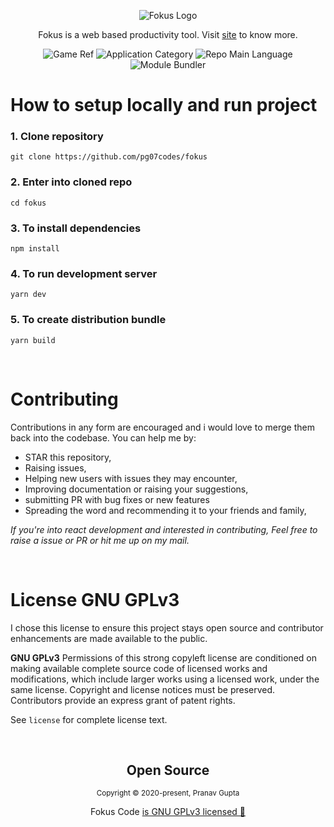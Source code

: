 
<p align="center">
<img src="https://user-images.githubusercontent.com/34238240/109479789-c5fd4d00-7aa0-11eb-868b-2da35de326b8.png" alt="Fokus Logo">
</p>



<p align="center"> Fokus is a web based productivity tool. Visit <a href="https://google.com">site</a> to know more.</p>
<p align="center">
  <img  src="https://img.shields.io/badge/name-fokus-yellow" alt="Game Ref" />
  <img  src="https://img.shields.io/badge/category-productivity-orange" alt="Application Category" />
  <img  src="https://img.shields.io/badge/language-javascript-blue" alt="Repo Main Language" />
  <img  src="https://img.shields.io/badge/bundler-webpack-blueviolet" alt="Module Bundler" />
</p>


# How to setup locally and run project

### 1. Clone repository

```
git clone https://github.com/pg07codes/fokus
```

### 2. Enter into cloned repo

```
cd fokus
```

### 3. To install dependencies 

```
npm install
```

### 4. To run development server

```
yarn dev 
```


### 5. To create distribution bundle

```
yarn build
```

<br>

# Contributing
Contributions in any form are encouraged and i would love to merge them back into the codebase. You can help me by:

- STAR this repository,
- Raising issues, 
- Helping new users with issues they may encounter,
- Improving documentation or raising your suggestions,
- submitting PR with bug fixes or new features
- Spreading the word and recommending it to your friends and family,

*If you're into react development and interested in contributing, Feel free to raise a issue or PR or hit me up on my mail.*

<br>

# License GNU GPLv3

I chose this license to ensure this project stays open source and contributor enhancements are made available to the public.

**GNU GPLv3**
Permissions of this strong copyleft license are conditioned on making available complete source code of licensed works and modifications, which include larger works using a licensed work, under the same license. Copyright and license notices must be preserved. Contributors provide an express grant of patent rights.

See `license` for complete license text.

<br>

<h2 align="center">
  Open Source
</h2>
<p align="center">
  <sub>Copyright © 2020-present, Pranav Gupta</sub>
</p>
<p align="center">Fokus Code <a href="https://github.com/pg07codes/fokus/blob/master/LICENSE.md">is GNU GPLv3 licensed 💖</a></p>
